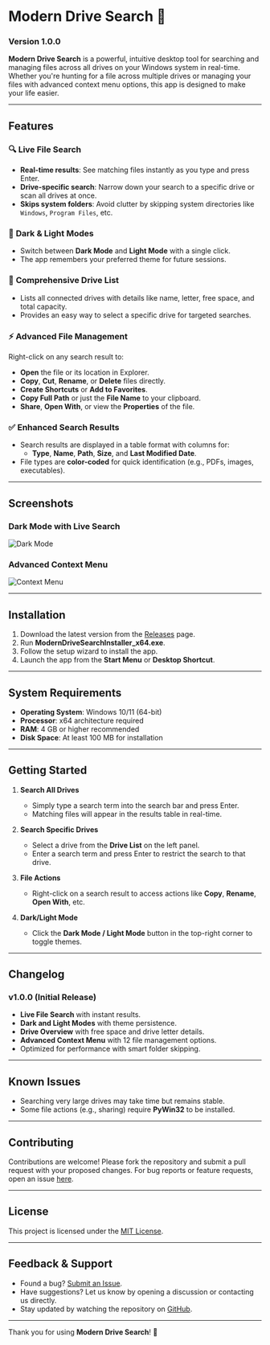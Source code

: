 # Modern Drive Search 🚀
### Version 1.0.0

**Modern Drive Search** is a powerful, intuitive desktop tool for searching and managing files across all drives on your Windows system in real-time. Whether you're hunting for a file across multiple drives or managing your files with advanced context menu options, this app is designed to make your life easier.

---

## **Features**
### 🔍 **Live File Search**
- **Real-time results**: See matching files instantly as you type and press Enter.
- **Drive-specific search**: Narrow down your search to a specific drive or scan all drives at once.
- **Skips system folders**: Avoid clutter by skipping system directories like `Windows`, `Program Files`, etc.

### 🌙 **Dark & Light Modes**
- Switch between **Dark Mode** and **Light Mode** with a single click.
- The app remembers your preferred theme for future sessions.

### 📁 **Comprehensive Drive List**
- Lists all connected drives with details like name, letter, free space, and total capacity.
- Provides an easy way to select a specific drive for targeted searches.

### ⚡ **Advanced File Management**
Right-click on any search result to:
- **Open** the file or its location in Explorer.
- **Copy**, **Cut**, **Rename**, or **Delete** files directly.
- **Create Shortcuts** or **Add to Favorites**.
- **Copy Full Path** or just the **File Name** to your clipboard.
- **Share**, **Open With**, or view the **Properties** of the file.

### ✅ **Enhanced Search Results**
- Search results are displayed in a table format with columns for:
  - **Type**, **Name**, **Path**, **Size**, and **Last Modified Date**.
- File types are **color-coded** for quick identification (e.g., PDFs, images, executables).

---

## **Screenshots**

### **Dark Mode with Live Search**
![Dark Mode](https://github.com/your-repo/assets/dark-mode-screenshot.png)

### **Advanced Context Menu**
![Context Menu](https://github.com/your-repo/assets/context-menu-screenshot.png)

---

## **Installation**
1. Download the latest version from the [Releases](https://github.com/bantikumarstalokashram/DriveSearch/releases) page.
2. Run **ModernDriveSearchInstaller_x64.exe**.
3. Follow the setup wizard to install the app.
4. Launch the app from the **Start Menu** or **Desktop Shortcut**.

---

## **System Requirements**
- **Operating System**: Windows 10/11 (64-bit)
- **Processor**: x64 architecture required
- **RAM**: 4 GB or higher recommended
- **Disk Space**: At least 100 MB for installation

---

## **Getting Started**

1. **Search All Drives**  
   - Simply type a search term into the search bar and press Enter.  
   - Matching files will appear in the results table in real-time.

2. **Search Specific Drives**  
   - Select a drive from the **Drive List** on the left panel.  
   - Enter a search term and press Enter to restrict the search to that drive.

3. **File Actions**  
   - Right-click on a search result to access actions like **Copy**, **Rename**, **Open With**, etc.

4. **Dark/Light Mode**  
   - Click the **Dark Mode / Light Mode** button in the top-right corner to toggle themes.

---

## **Changelog**

### v1.0.0 (Initial Release)
- **Live File Search** with instant results.
- **Dark and Light Modes** with theme persistence.
- **Drive Overview** with free space and drive letter details.
- **Advanced Context Menu** with 12 file management options.
- Optimized for performance with smart folder skipping.

---

## **Known Issues**
- Searching very large drives may take time but remains stable.
- Some file actions (e.g., sharing) require **PyWin32** to be installed.

---

## **Contributing**
Contributions are welcome! Please fork the repository and submit a pull request with your proposed changes. For bug reports or feature requests, open an issue [here](https://github.com/bantikumarstalokashram/DriveSearch/issues).

---

## **License**
This project is licensed under the [MIT License](https://opensource.org/licenses/MIT).

---

## **Feedback & Support**
- Found a bug? [Submit an Issue](https://github.com/bantikumarstalokashram/DriveSearch/issues).
- Have suggestions? Let us know by opening a discussion or contacting us directly.  
- Stay updated by watching the repository on [GitHub](https://github.com/bantikumarstalokashram/DriveSearch).

---

Thank you for using **Modern Drive Search**! 🎉
